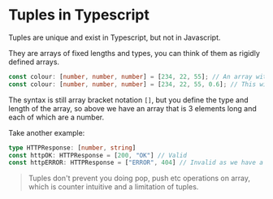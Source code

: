 # Tuples in Typescript

Tuples are unique and exist in Typescript, but not in Javascript.

They are arrays of fixed lengths and types, you can think of them as rigidly defined arrays.

```ts
const colour: [number, number, number] = [234, 22, 55]; // An array with three numbers will be valid
const colour: [number, number, number] = [234, 22, 55, 0.6]; // This will throw an erorr: Source has 4 element(s) but target allows only 3
```

The syntax is still array bracket notation `[]`, but you define the type and length of the array, so above we have an array that is 3 elements long and each of which are a number.

Take another example:

```ts
type HTTPResponse: [number, string]
const httpOK: HTTPResponse = [200, "OK"] // Valid
const httpERROR: HTTPResponse = ["ERROR", 404] // Invalid as we have a string in place of a number
```

> Tuples don't prevent you doing pop, push etc operations on array, which is counter intuitive and a limitation of tuples.
